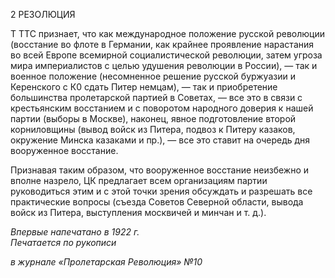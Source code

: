 2 РЕЗОЛЮЦИЯ

Τ TTC признает, что как международное положение русской революции (восстание во флоте в Германии, как крайнее проявление нарастания во всей Европе всемирной со­циалистической революции, затем угроза мира империалистов с целью удушения рево­люции в России), — так и военное положение (несомненное решение русской буржуа­зии и Керенского с К0 сдать Питер немцам), — так и приобретение большинства проле­тарской партией в Советах, — все это в связи с крестьянским восстанием и с поворотом народного доверия к нашей партии (выборы в Москве), наконец, явное подготовление второй корниловщины (вывод войск из Питера, подвоз к Питеру казаков, окружение Минска казаками и пр.), — все это ставит на очередь дня вооруженное восстание.

Признавая таким образом, что вооруженное восстание неизбежно и вполне назрело, ЦК предлагает всем организациям партии руководиться этим и с этой точки зрения об­суждать и разрешать все практические вопросы (съезда Советов Северной области, вы­вода войск из Питера, выступления москвичей и минчан и т. д.).

_Впервые напечатано в 1922 г.                                                             Печатается по рукописи_

_в журнале_ _«Пролетарская Революция» №10_

